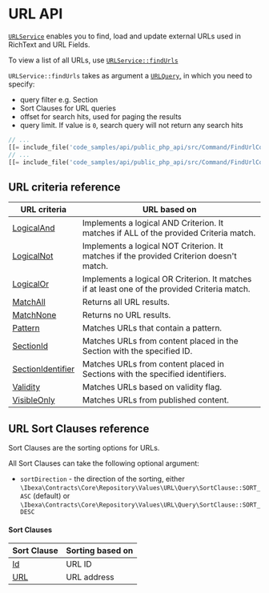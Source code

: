# URL API

[`URLService`](https://github.com/ibexa/core/blob/main/src/contracts/Repository/URLService.php)
enables you to find, load and update external URLs used in RichText and URL Fields.

To view a list of all URLs, use [`URLService::findUrls`](https://github.com/ibexa/core/blob/main/src/contracts/Repository/URLService.php#L38)

`URLService::findUrls` takes as argument a [`URLQuery`,](https://github.com/ibexa/core/blob/main/src/contracts/Repository/Values/URL/URLQuery.php)
in which you need to specify:

- query filter e.g. Section
- Sort Clauses for URL queries
- offset for search hits, used for paging the results
- query limit. If value is `0`, search query will not return any search hits

```php
// ...
[[= include_file('code_samples/api/public_php_api/src/Command/FindUrlCommand.php', 9, 12) =]]
// ...
[[= include_file('code_samples/api/public_php_api/src/Command/FindUrlCommand.php', 43, 58) =]]
```

## URL criteria reference

|URL criteria|URL based on|
|------------|------------|
|[LogicalAnd](url_reference/logicaland_criterion.md)|Implements a logical AND Criterion. It matches if ALL of the provided Criteria match.|
|[LogicalNot](url_reference/logicalnot_criterion.md)|Implements a logical NOT Criterion. It matches if the provided Criterion doesn't match.|
|[LogicalOr](url_reference/logicalor_criterion.md)|Implements a logical OR Criterion. It matches if at least one of the provided Criteria match.|
|[MatchAll](url_reference/matchall_criterion.md)|Returns all URL results.|
|[MatchNone](url_reference/matchnone_criterion.md)|Returns no URL results.|
|[Pattern](url_reference/pattern_criterion.md)|Matches URLs that contain a pattern.|
|[SectionId](url_reference/sectionid_criterion.md)|Matches URLs from content placed in the Section with the specified ID.|
|[SectionIdentifier](url_reference/sectionidentifier_criterion.md)|Matches URLs from content placed in Sections with the specified identifiers.|
|[Validity](url_reference/validity_criterion.md)|Matches URLs based on validity flag.|
|[VisibleOnly](url_reference/visibleonly_criterion.md)|Matches URLs from published content.|

## URL Sort Clauses reference

Sort Clauses are the sorting options for URLs.

All Sort Clauses can take the following optional argument:

- `sortDirection` - the direction of the sorting, either `\Ibexa\Contracts\Core\Repository\Values\URL\Query\SortClause::SORT_ASC` (default) or `\Ibexa\Contracts\Core\Repository\Values\URL\Query\SortClause::SORT_DESC`

#### Sort Clauses 

| Sort Clause | Sorting based on |
|-----|-----|
|[Id](url_reference/id_sort_clause.md)|URL ID|
|[URL](url_reference/url_sort_clause.md)|URL address|

